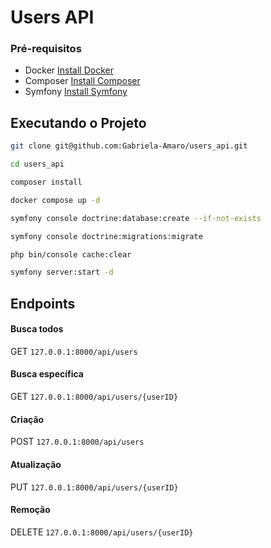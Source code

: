 # Users API

### Pré-requisitos
- Docker [Install Docker](https://docs.docker.com/engine/install/)
- Composer [Install Composer](https://getcomposer.org/download/)
- Symfony [Install Symfony](https://symfony.com/download)

## Executando o Projeto

```bash
git clone git@github.com:Gabriela-Amaro/users_api.git
```
```bash
cd users_api
```
```bash
composer install
```
```bash
docker compose up -d
```
```bash
symfony console doctrine:database:create --if-not-exists
```
```bash
symfony console doctrine:migrations:migrate
```
```bash
php bin/console cache:clear
```
```bash
symfony server:start -d
```

## Endpoints

#### Busca todos 
GET ``` 127.0.0.1:8000/api/users ``` 

#### Busca específica
GET ``` 127.0.0.1:8000/api/users/{userID} ``` 

#### Criação
POST ``` 127.0.0.1:8000/api/users ```

#### Atualização
PUT ``` 127.0.0.1:8000/api/users/{userID} ```

#### Remoção
DELETE ``` 127.0.0.1:8000/api/users/{userID} ```
